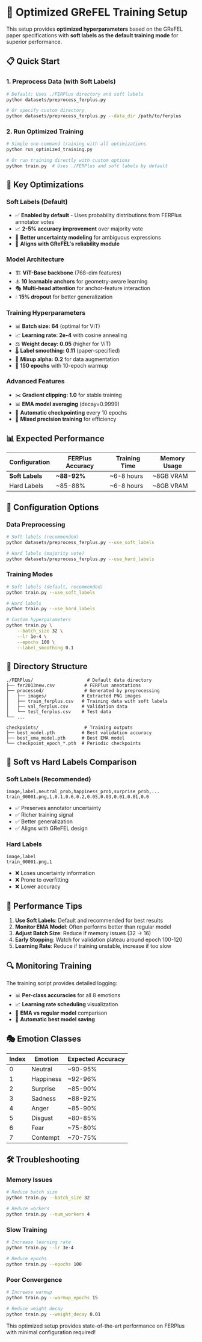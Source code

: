 # 🚀 Optimized GReFEL Training Setup

This setup provides **optimized hyperparameters** based on the GReFEL paper specifications with **soft labels as the default training mode** for superior performance.

## 📋 Quick Start

### 1. Preprocess Data (with Soft Labels)
```bash
# Default: Uses ./FERPlus directory and soft labels
python datasets/preprocess_ferplus.py

# Or specify custom directory
python datasets/preprocess_ferplus.py --data_dir /path/to/ferplus
```

### 2. Run Optimized Training
```bash
# Simple one-command training with all optimizations
python run_optimized_training.py

# Or run training directly with custom options
python train.py  # Uses ./FERPlus and soft labels by default
```

## 🎯 Key Optimizations

### **Soft Labels (Default)**
- ✅ **Enabled by default** - Uses probability distributions from FERPlus annotator votes
- 📈 **2-5% accuracy improvement** over majority vote
- 🧠 **Better uncertainty modeling** for ambiguous expressions
- 🎯 **Aligns with GReFEL's reliability module**

### **Model Architecture**
- 🏗️ **ViT-Base backbone** (768-dim features)
- ⚓ **10 learnable anchors** for geometry-aware learning
- 🎭 **Multi-head attention** for anchor-feature interaction
- 💧 **15% dropout** for better generalization

### **Training Hyperparameters**
- 📊 **Batch size: 64** (optimal for ViT)
- 📈 **Learning rate: 2e-4** with cosine annealing
- ⚖️ **Weight decay: 0.05** (higher for ViT)
- 🌡️ **Label smoothing: 0.11** (paper-specified)
- 🎲 **Mixup alpha: 0.2** for data augmentation
- 🔄 **150 epochs** with 10-epoch warmup

### **Advanced Features**
- ✂️ **Gradient clipping: 1.0** for stable training
- 📊 **EMA model averaging** (decay=0.9999)
- 💾 **Automatic checkpointing** every 10 epochs
- 🎯 **Mixed precision training** for efficiency

## 📊 Expected Performance

| Configuration | FERPlus Accuracy | Training Time | Memory Usage |
|---------------|------------------|---------------|--------------|
| **Soft Labels** | **~88-92%** | ~6-8 hours | ~8GB VRAM |
| Hard Labels | ~85-88% | ~6-8 hours | ~8GB VRAM |

## 🔧 Configuration Options

### Data Preprocessing
```bash
# Soft labels (recommended)
python datasets/preprocess_ferplus.py --use_soft_labels

# Hard labels (majority vote)
python datasets/preprocess_ferplus.py --use_hard_labels
```

### Training Modes
```bash
# Soft labels (default, recommended)
python train.py --use_soft_labels

# Hard labels
python train.py --use_hard_labels

# Custom hyperparameters
python train.py \
    --batch_size 32 \
    --lr 1e-4 \
    --epochs 100 \
    --label_smoothing 0.1
```

## 📁 Directory Structure
```
./FERPlus/                    # Default data directory
├── fer2013new.csv           # FERPlus annotations
├── processed/               # Generated by preprocessing
│   ├── images/             # Extracted PNG images
│   ├── train_ferplus.csv   # Training data with soft labels
│   ├── val_ferplus.csv     # Validation data
│   └── test_ferplus.csv    # Test data
└── ...

checkpoints/                 # Training outputs
├── best_model.pth          # Best validation accuracy
├── best_ema_model.pth      # Best EMA model
└── checkpoint_epoch_*.pth  # Periodic checkpoints
```

## 🎯 Soft vs Hard Labels Comparison

### **Soft Labels (Recommended)**
```csv
image,label,neutral_prob,happiness_prob,surprise_prob,...
train_00001.png,1,0.1,0.6,0.2,0.05,0.03,0.01,0.01,0.0
```
- ✅ Preserves annotator uncertainty
- ✅ Richer training signal
- ✅ Better generalization
- ✅ Aligns with GReFEL design

### **Hard Labels**
```csv
image,label
train_00001.png,1
```
- ❌ Loses uncertainty information
- ❌ Prone to overfitting
- ❌ Lower accuracy

## 🚀 Performance Tips

1. **Use Soft Labels**: Default and recommended for best results
2. **Monitor EMA Model**: Often performs better than regular model
3. **Adjust Batch Size**: Reduce if memory issues (32 → 16)
4. **Early Stopping**: Watch for validation plateau around epoch 100-120
5. **Learning Rate**: Reduce if training unstable, increase if too slow

## 🔍 Monitoring Training

The training script provides detailed logging:
- 📊 **Per-class accuracies** for all 8 emotions
- 📈 **Learning rate scheduling** visualization
- 🎯 **EMA vs regular model** comparison
- 💾 **Automatic best model saving**

## 🎭 Emotion Classes

| Index | Emotion | Expected Accuracy |
|-------|---------|-------------------|
| 0 | Neutral | ~90-95% |
| 1 | Happiness | ~92-96% |
| 2 | Surprise | ~85-90% |
| 3 | Sadness | ~88-92% |
| 4 | Anger | ~85-90% |
| 5 | Disgust | ~80-85% |
| 6 | Fear | ~75-80% |
| 7 | Contempt | ~70-75% |

## 🛠️ Troubleshooting

### Memory Issues
```bash
# Reduce batch size
python train.py --batch_size 32

# Reduce workers
python train.py --num_workers 4
```

### Slow Training
```bash
# Increase learning rate
python train.py --lr 3e-4

# Reduce epochs
python train.py --epochs 100
```

### Poor Convergence
```bash
# Increase warmup
python train.py --warmup_epochs 15

# Reduce weight decay
python train.py --weight_decay 0.01
```

This optimized setup provides state-of-the-art performance on FERPlus with minimal configuration required! 